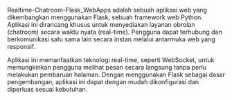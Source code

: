 Realtime-Chatroom-Flask_WebApps adalah sebuah aplikasi web yang dikembangkan menggunakan Flask, sebuah framework web Python. Aplikasi ini dirancang khusus untuk menyediakan layanan obrolan (chatroom) secara waktu nyata (real-time). Pengguna dapat terhubung dan berkomunikasi satu sama lain secara instan melalui antarmuka web yang responsif.

Aplikasi ini memanfaatkan teknologi real-time, seperti WebSocket, untuk memungkinkan pengguna melihat pesan secara langsung tanpa perlu melakukan pembaruan halaman. Dengan menggunakan Flask sebagai dasar pengembangan, aplikasi ini dapat dengan mudah dikonfigurasi dan diperluas sesuai kebutuhan.
